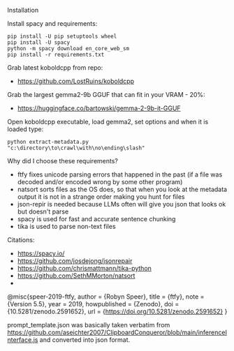 Installation

Install spacy and requirements:

```
pip install -U pip setuptools wheel
pip install -U spacy
python -m spacy download en_core_web_sm
pip install -r requirements.txt
```

Grab latest koboldcpp from repo:

  * https://github.com/LostRuins/koboldcpp

Grab the largest gemma2-9b GGUF that can fit in your VRAM - 20%:

* https://huggingface.co/bartowski/gemma-2-9b-it-GGUF

Open koboldcpp executable, load gemma2, set options and when it is loaded type:

```
python extract-metadata.py "c:\directory\to\crawl\with\no\ending\slash"
```
Why did I choose these requirements?

* ftfy fixes unicode parsing errors that happened in the past (if a file was decoded and/or encoded wrong by some other program)
* natsort sorts files as the OS does, so that when you look at the metadata output it is not in a strange order making you hunt for files
* json-repir is needed because LLMs often will give you json that looks ok but doesn't parse
* spacy is used for fast and accurate sentence chunking
* tika is used to parse non-text files
  
Citations:

* https://spacy.io/
* https://github.com/josdejong/jsonrepair
* https://github.com/chrismattmann/tika-python
* https://github.com/SethMMorton/natsort
* 
@misc{speer-2019-ftfy,
  author       = {Robyn Speer},
  title        = {ftfy},
  note         = {Version 5.5},
  year         = 2019,
  howpublished = {Zenodo},
  doi          = {10.5281/zenodo.2591652},
  url          = {https://doi.org/10.5281/zenodo.2591652}
}


prompt_template.json was basically taken verbatim from https://github.com/aseichter2007/ClipboardConqueror/blob/main/inferenceInterface.js and converted into json format.
